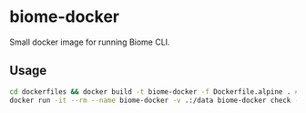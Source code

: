 # biome-docker

Small docker image for running Biome CLI.

## Usage

```bash
cd dockerfiles && docker build -t biome-docker -f Dockerfile.alpine . # or Dockerfile.debian
docker run -it --rm --name biome-docker -v .:/data biome-docker check --fix
```
